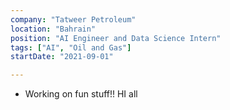 ```yaml
---
company: "Tatweer Petroleum"
location: "Bahrain"
position: "AI Engineer and Data Science Intern"
tags: ["AI", "Oil and Gas"]
startDate: "2021-09-01"

---
```


- Working on fun stuff!!
HI all
